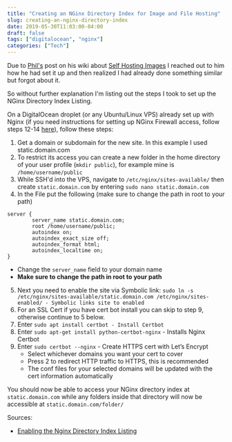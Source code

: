 ```yaml
---
title: "Creating an NGinx Directory Index for Image and File Hosting"
slug: creating-an-nginx-directory-index
date: 2019-05-30T11:03:00-04:00
draft: false
tags: ["digitalocean", "nginx"]
categories: ["Tech"]
---
```


Due to [Phil's][1] post on his wiki about [Self Hosting Images][2] I reached out to him how he had set it up and then realized I had already done something similar but forgot about it.

So without further explanation I'm listing out the steps I took to set up the NGinx Directory Index Listing.

On a DigitalOcean droplet (or any Ubuntu/Linux VPS) already set up with Nginx (if you need instructions for setting up NGinx Firewall access, follow steps 12-14 [here][3]), follow these steps:

1. Get a domain or subdomain for the new site. In this example I used static.domain.com
2. To restrict its access you can create a new folder in the home directory of your user profile (`mkdir public`), for example mine is `/home/username/public` 
3.  While SSH'd into the VPS, navigate to `/etc/nginx/sites-available/` then create `static.domain.com` by entering `sudo nano static.domain.com`
4.  In the File put the following (make sure to change the path in root to your path)

```
server {
        server_name static.domain.com;
        root /home/username/public;
        autoindex on;
        autoindex_exact_size off;
        autoindex_format html;
        autoindex_localtime on; 
}
```

- Change the `server_name` field to your domain name
- **Make sure to change the path in root to your path**

5. Next you need to enable the site via Symbolic link: `sudo ln -s /etc/nginx/sites-available/static.domain.com /etc/nginx/sites-enabled/ - Symbolic links site to enabled`
6. For an SSL Cert if you have cert bot install you can skip to step 9, otherwise continue to 5 below.
7. Enter `sudo apt install certbot - Install Certbot`
8. Enter `sudo apt-get install python-certbot-nginx` - Installs Nginx Certbot
9. Enter `sudo certbot --nginx` - Create HTTPS cert with Let’s Encrypt
	- Select whichever domains you want your cert to cover
	- Press 2 to redirect HTTP traffic to HTTPS, this is recommended
	- The conf files for your selected domains will be updated with the cert information automatically

You should now be able to access your NGinx directory index at `static.domain.com` while any folders inside that directory will now be accessible at `static.domain.com/folder/`

Sources: 
- [Enabling the Nginx Directory Index Listing][4]

[1]: https://youneedastereo.com/
[2]: https://youneedastereo.com/#how%20I%20self-host%20images%20in%20this%20wiki
[3]: https://blog.joshsullivan.io/2019/02/20/creating-online-tiddlywiki
[4]: https://www.keycdn.com/support/nginx-directory-index
